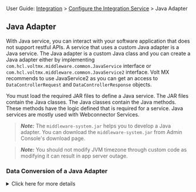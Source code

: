                                 

User Guide: [Integration](Services.md#integration) \> [Configure the Integration Service](ConfigureIntegrationService.md) > Java Adapter

Java Adapter
------------

With Java service, you can interact with your software application that does not support restful APIs. A service that uses a custom Java adapter is a Java service. The Java adapter is a custom Java class and you can create a Java adapter either by implementing `com.hcl.voltmx.middleware.common.JavaService` interface or `com.hcl.voltmx.middleware.common.JavaService2` interface. Volt MX recommends to use JavaService2 as you can get an access to `DataControllerRequest` and `DataControllerResponse` objects.

You must load the required JAR files to define a Java service. The JAR files contain the Java classes. The Java classes contain the Java methods. These methods have the logic defined that is required for a service. Java services are mostly used with Webconnector Services.

> **_Note:_** The `middleware-system.jar` helps you to develop a Java adapter. You can download the `middleware-system.jar` from Admin Console's download page.  

> **_Note:_** You should not modify JVM timezone through custom code as modifying it can result in app server outage.

### Data Conversion of a Java Adapter


<details close markdown="block"><summary>Click here for more details</summary>

The data structure of the Volt MX Result object `(com.hcl.voltmx.middleware.datamapping.Result)` shows that all the data is converted, but the complete data in the Volt MX Result object in not exposed as expected. You get a part of the data in Volt MX Foundry because only a few unnamed records are converted into an object instead of an array.

The use of JSON Arrays is particularly important for the mapping of data in user interface segments that require arrays as data input.

The following code details sample original JSON data, data converted to Volt MX Object, and in the result - data converted only limited unnamed records into an object in Volt MX Foundry (loss of data).

{% highlight json %} //Sample: Original JSON Data:
  
{"booking":[
{"amount":-254.6,"description":"Paiement carte BIM STORES PALMIER  le 21/02/2016 à 18:54","doc_id":17150820,"value_date":"2016-02-19","temporary":false,"date":"2016-02-21"},{"amount":-44.26,"description":"Paiement internet LYDEC ECOM  le 19/02/2016 à 13:04","doc_id":17146660,"value_date":"2016-02-18","temporary":false,"date":"2016-02-19"},{"amount":-37.26,"description":"Paiement internet LYDEC ECOM  le 19/02/2016 à 13:19","doc_id":17146835,"value_date":"2016-02-18","temporary":false,"date":"2016-02-19"},{"amount":-14.34,"description":"Paiement internet LYDEC ECOM  le 19/02/2016 à 13:11","doc_id":17146744,"value_date":"2016-02-18","temporary":false,"date":"2016-02-19"}
]}
  
**Sample: Data converted to VOLTMX Object:**  
Dataset [id=booking, index=-1, 
	records=[
		Record [index=-1, order=0, id=, 
			params=[
				Param [name=amount, value=-254.6], 
				Param [name=description, value=Paiement carte BIM STORES PALMIER  le 21/02/2016 à 18:54], 
				Param [name=doc_id, value=17150820], 
				Param [name=value_date, value=2016-02-19], 
				Param [name=temporary, value=false], 
				Param [name=date, value=2016-02-21]
			], datasets=[], records=[]
			], Record [index=-1, order=0, id=, 
			params=[
				Param [name=amount, value=-44.26], 
				Param [name=description, value=Paiement internet LYDEC ECOM  le 19/02/2016 à 13:04], 
				Param [name=doc_id, value=17146660], 
				Param [name=value_date, value=2016-02-18], 
				Param [name=temporary, value=false], 
				Param [name=date, value=2016-02-19]
			], datasets=[], records=[]
			], 
  
  
//Sample: Data converted only limited unnamed records into an object in Volt MX Foundry:  
"booking": {
            "": {
                "date": "2016-02-21",
                "temporary": "false",
                "amount": "-254.6",
                "description": "Paiement carte BIM STORES PALMIER  le 21/02/2016 à 18:54",
                "doc_id": "17150820",
                "value_date": "2016-02-19"
            }
		}

```
</details>
### Writing a Java Class

**To write a Java class for a Java adapter, follow these steps:**

1.  Create a Java adapter either by implementing the `com.hcl.voltmx.middleware.common.JavaService` interface or `com.hcl.voltmx.middleware.common.JavaService2` interface.
2.  When you implement `com.hcl.voltmx.middleware.common.JavaService`, you have to implement the following `invoke()` method with the signature:
```
    public Object invoke(String paramString, Object[] paramArrayOfObject) throws Exception; 
```
3.  When you implement `com.hcl.voltmx.middleware.common.JavaService2`, you have to implement the following `invoke()` method with the signature:
```
 public Object invoke(String methodID, Object[] objectArray, DataControllerRequest request, DataControllerResponse response) throws Exception;
```

### Middleware API to get Output parameters in a Java Service

A middleware API is provided to get the output params/records/datasets configured as part of a service definition of a Java service.

The following is a sample code:

```

    ServiceOutputWrapper serviceOutputWrapper =  request.getServicesManager().getOperationData()
    .getServiceOutputWrapper();
```

> **_Note:_** Request is an instance of data controller request.

### Configure Java Endpoint Adapter

To configure Java service in the **[Integration Service Definition](ConfigureIntegrationService.md)** tab, follow these steps:

![](Resources/Images/JavaAdapter.PNG)

1.  In the **Name** field, provide a unique name for your service.
2.  From the **Service Type** list, select **Java**.
3.  From the **Java Connector JARs** list, select the required JAR file that contains the classes that implement the JavaService interface for this Integration Service from existing JARs in the account or click **UploadNew** to select the JARs from your local machine.  
    

    > **_Note:_** You can select multiple JAR files from the **Java Connector JARs** list if required.

    > **_Important:_** To upload an updated JAR file, upload the new file, which must have the same name as the old JAR file. The new JAR file overrides the existing file.dsd

7. <details close markdown="block"><summary>For additional configuration of your service definition, provide the following details in the Advanced section:</summary>

      | Field | Description |
| --- | --- |
| Custom Code | Custom Code enables you to specify dependent JAR. To specify dependent JAR, select the JAR containing preprocessor or postprocessor libraries from the drop-down list, or click **Upload New** to browse the JAR file from your local system. This step allows you to further filter the data sent to the back end. You can select multiple JAR files if required. <br><br> **_Important:_** Make sure that you upload a custom JAR file that is built on the same JDK version used for installing Volt MX Foundry Integration.For example, if the JDK version on the machine where Volt MX Foundry Integration is installed is 1.6, you must use the same JDK version to build your custom jar files. If the JDK version is different, an unsupported class version error will appear when a service is used from a device. You can download the uploaded jars to your local system. |
| Throttling | API throttling enables you to limit the number of request calls within a minute. If an API exceeds the throttling limit, it will not return the service response.<br><br>**To specify throttling in Volt MX Foundry Console, follow these steps:**<br><br> In the **Total Rate Limit** text box, enter a required value. With this value, you can limit the number of requests configured in your Volt MX Foundry console in terms of Total Rate Limit. <br><br>In the **Rate Limit Per IP** text box, enter a required value. With this value, you can limit the number of IP address requests configured in your Volt MX Foundry console in terms of Per IP Rate Limit.<br><br>**To override throttling in App Services Console, refer to** [Override API Throttling Configuration](API_Throttling_Override.md#override-api-throttling-configuration). |

</details>
    
   > **_Note:_** All options in the Advanced section are optional.

8.  In the **Description** field, provide a suitable description for the service.
    
9.  Click **Save** to save your service definition.

### Create Operations for Java

The **Operation List** tab appears when you click **Add Operation** in the **Service Definition** page.

> **_Note:_** Click **Operations List** tab > **Configure Operation**. The **Configured Operations** list appears.

**To create an operation, follow these steps:**

1.  Click **SAVE & ADD OPERATION** in your service definition page to save your service definition and display the **NewOperation** tab for adding operations.  
                        OR  
    Click **Add Operation** to add a new operation or from the tree in the left pane, click **Add > Add New Operation**.

    <details close markdown="block"><summary>Click to View image</summary>
     ![](Resources/Images/MuleSoftAddOps_549x351.png)
    
     > **_Note:_** To use an existing integration service, refer to [How to Use an Existing Integration Service](Manage_Existing_Integration_Services_1.md#how-to-use-an-existing-integration-service). 
     </details>

2.  In the **Operation Modal** tab, follow these steps:
    
    This tab contains the request input, response output, and advanced sections. The input values are data types, scope, and format types. By default, the system will display the **Request Input** tab.  
    
    > **_Note:_** You can add an entry by clicking the **Add** button if entries for the input and the output tabs do not exist.  
      
    You can also delete an entry. Select the check box for an entry, and then click **Delete** .
    
3.  To configure an operation, provide the following details:  
    

  
| Field | Description |
| --- | --- |
| Name | It is prepopulated with the operation name. You can change the name if required. |
| Operation Security Level | It specifies how a client must authenticate to invoke this operation.**Select one of the following security operations in the Operation Security Level field**<br><br> **Authenticated App User** – It restricts the access to clients who have successfully authenticated using an Identity Service associated with the app.<br><br> **Anonymous App User** – It allows the access from trusted clients that have the required App Key and App Secret. Authentication through an Identity Service is not required.<br><br>**Public** – It allows any client to invoke this operation without any authentication. This setting does not provide any security to invoke this operation and you should avoid this authentication type if possible.<br><br>**Private** - It blocks the access to this operation from any external client. It allows invocation either from an Orchestration/Object Service, or from the custom code in the same run-time environment. |

  
6.  </details>
<details close markdown="block"><summary> response operations, provide the following details in the Advanced section:</summary>
    
      
| Field | Description |
| --- | --- |
| Custom Code Invocation - Preprocessor and Postprocessor (for Java and JavaScript) | You can add pre and post processing logic to services to modify the request inputs. When you test, the services details of various stages in the service execution are presented to you for better debugging. All options in the Advanced section are optional. For more details, refer to [Preprocessor and Postprocessor](Java_Preprocessor_Postprocessor_.md). |
| Properties | Additional Configuration Properties allows you to configure service call time out cache response. For information on different types of configuration properties, refer [Properties](Java_Preprocessor_Postprocessor_.md#timeout_cachable). |
| Front End API | Front-end API allows you map your endpoint (or) backend URL of an operation to a front-end URL. For detailed information, refer Custom [Front-end URL](FrontEndAPI.md). |
| Server Events | Using Server Events you can configure this service to trigger or process server side events. For detailed information, refer [Server Events](ServerEvents.md). |

</details>

> **_Note:_** All options in the Advanced section are optional.
    

### Configure Request Operation for Java

Integration services accept only `form-url-encoded` inputs for all the input parameters provided in the service input parameters (request input).

To forward the body of the client's request to backend as it is, select the **Enable pass-through input body** check box. For more details on API Proxy service, refer to [](#APIProxyCheckBox)[How to Enable Pass-through Proxy for Operations](API_Proxy_Adapter.md#how-to-enable-pass-through-proxy-for-operations).

You can perform the following actions in Request Input tab:

1.  Click **Add Parameter** to add an entry (if the entries for input and the output tabs does not exist).
2.  To make duplicate entries, select the check box for the entry, click **Copy** and **Paste**.
3.  To delete an entry, select the check box for an entry and click **Delete** .
4.  To configure the request input tab, provide the following details:  
    
| Field | Description |
| --- | --- |
| Name | It Contains a Unique Identifier. Change the name if required. |
| Test Value | Enter a value. A test value is used for testing the service. |
| Default Value | Enter the value, if required. The default value will be used if the test value is empty. |
| Scope | Select Request or Session. It is set to **Request** by default. **Request** indicates that the value must be retrieved from the HTTP request received from the mobile device. **Session** indicates that the value must be retrieved from the HTTP session stored on Volt MX Foundry. **Identity**: If this is selected, you can filter the request parameters based on the response from the identity provider. For more details to configure identity filters, refer to [Enhanced Identity Filters - Integration Services](Identity_Filters_Integration.md). |
| Data Type | **Select one of the following data types**<br><br>**String** - A combination of alpha-numeric and special characters. Supports all formats including UTF-8 and UTF-16 with no maximum size limit. <br><br>**Boolean** - A value that can be true or false.<br><br>**Number** - An integer or a floating number.<br><br>**Collection** - A group of data, also referred as data set. |
| Encode | Select the check box to enable encoding of an input parameter. For example, the name New York Times would be encoded as _New_York_Times_ when the encoding is set to True. The encoding must also adhere to the HTML URL encoding standards. |
| Description | Provide a suitable description. |

6.  To validate the operation details, click **Save and Test**. For more details, refer to [Test a Service Operation](Test_a_Service_Operation.md).
    

### Configure Response Operation for Java

1.  Click the **Response Output** tab, and enter the values for required fields such as name, scope, data type, collection ID, record ID, format and format value.
    
    > **_Note:_** If you define parameters inside a record as the session, the session scope will not get reflected for the parameters.
    
    In Java service, the response (output) from a backend is not parsed based on the response values. The complete response from the backend is sent to the client device.
    
    > **_Note:_** By default, the `opStatus` and `httpStatusCode` values for Java and JavaScript services are added as 0 and 200.
    
2.  To validate the operation details, click **Save and Test**. For more details, refer to [Test a Service Operation](Test_a_Service_Operation.md).
    
3.  Click **SAVE OPERATION** to save the operation. The system updates the operation definition.
    
    If you click **Cancel**, the **Edit Service Parameters** window will close without saving any information.
    
    > **_Note:_** To add more operations for your Java service, repeat [Step 3 through Step 4.](#sTEP3)
    
    > **_Note:_** You can view the service in the Data Panel feature of Volt MX Iris. By using the Data Panel, you can link back-end data services to your application UI elements seamlessly with low-code to no code. For more information on Data Panel, click [here](../../../Iris/iris_user_guide/Content/DataPanel.md#top).
    

### How to Edit an Existing Java Adapter

If you want to edit an existing Java service, you can edit details such as service name, JAR files, operation modal details. While editing a Java service, you can change the Java service type. A Java service must be available in the Integration home screen. To add an existing Integration service, refer to **[Use an Existing Service](Manage_Existing_Integration_Services_1.md#how-to-use-an-existing-integration-service)**.

To edit an existing Java service, follow these steps:

1.  In the **Integration** page, click one of your Java services.
2.  Under **Operations** > **Configured** **Operations**, hover your cursor over the required service, click the **Settings** button, and then click **Edit**.
    
    The operation details are displayed in the **Edit Service Parameters** dialog.
    
3.  Make the necessary changes in the **Service Definition** section, and click **Update**.  
    For more details, refer to [How to Configure Service Definition for Java Service](js_connector.md#JC_ServiceDefinition).
4.  Under the **Operation** section, hover your cursor over the required service, click the **Settings** button, and then click **Edit** to display the **Operation Modal** tab.  
    To modify Java operations, refer to **[How to Configure and Edit Operation Modal](js_connector.md#JC_OperationModal)**.
5.  Click **Done** to update your Java service. The Integration page is displayed.
